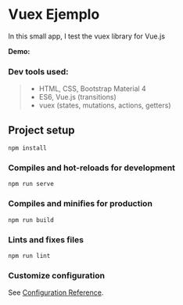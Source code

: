 # Vuex Ejemplo

In this small app, I test the vuex library for Vue.js

**Demo:**

### Dev tools used:

> - HTML, CSS, Bootstrap Material 4
> - ES6, Vue.js (transitions)
> - vuex (states, mutations, actions, getters)

## Project setup
```
npm install
```

### Compiles and hot-reloads for development
```
npm run serve
```

### Compiles and minifies for production
```
npm run build
```

### Lints and fixes files
```
npm run lint
```

### Customize configuration
See [Configuration Reference](https://cli.vuejs.org/config/).
